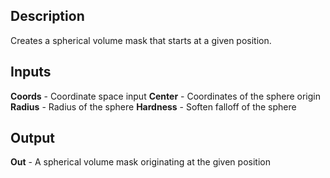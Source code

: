 ## Description
Creates a spherical volume mask that starts at a given position.

## Inputs
**Coords** - Coordinate space input
**Center** - Coordinates of the sphere origin
**Radius** - Radius of the sphere
**Hardness** - Soften falloff of the sphere


## Output
**Out** - A spherical volume mask originating at the given position
